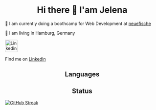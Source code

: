 # <div align="center"> Hi there :wave: I'am Jelena </div>


:seedling: I am currently doing a boothcamp for Web Development at [neuefische](https://www.neuefische.de)

:house_with_garden: I am living in Hamburg, Germany

<img src="https://www.seekpng.com/png/detail/8-84419_linkedin-logo-png-icon-linkedin-logo-png.png" alt="Linkedin Logo Png - Icon Linkedin Logo Png@seekpng.com" width="40"> 

Find me on [LinkedIn](https://www.linkedin.com/in/jelena-de-la-sauce-33653577/) 




## <div align="center"> Languages </div>



## <div align="center"> Status </div>
[![GitHub Streak](https://github-readme-streak-stats.herokuapp.com/?user=JelenadlS&theme=monokai-metallian)](https://git.io/streak-stats) 

